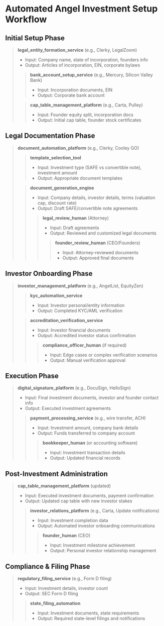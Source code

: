 # Automated Angel Investment Setup Workflow

## Initial Setup Phase

> **legal_entity_formation_service** (e.g., Clerky, LegalZoom)
>
> - Input: Company name, state of incorporation, founders info
> - Output: Articles of incorporation, EIN, corporate bylaws
>
> > **bank_account_setup_service** (e.g., Mercury, Silicon Valley Bank)
> >
> > - Input: Incorporation documents, EIN
> > - Output: Corporate bank account
>
> > **cap_table_management_platform** (e.g., Carta, Pulley)
> >
> > - Input: Founder equity split, incorporation docs
> > - Output: Initial cap table, founder stock certificates

## Legal Documentation Phase

> **document_automation_platform** (e.g., Clerky, Cooley GO)
>
> > **template_selection_tool**
> >
> > - Input: Investment type (SAFE vs convertible note), investment amount
> > - Output: Appropriate document templates
>
> > **document_generation_engine**
> >
> > - Input: Company details, investor details, terms (valuation cap, discount rate)
> > - Output: Draft SAFE/convertible note agreements
> >
> > > **legal_review_human** (Attorney)
> > >
> > > - Input: Draft agreements
> > > - Output: Reviewed and customized legal documents
> > >
> > > > **founder_review_human** (CEO/Founders)
> > > >
> > > > - Input: Attorney-reviewed documents
> > > > - Output: Approved final documents

## Investor Onboarding Phase

> **investor_management_platform** (e.g., AngelList, EquityZen)
>
> > **kyc_automation_service**
> >
> > - Input: Investor personal/entity information
> > - Output: Completed KYC/AML verification
>
> > **accreditation_verification_service**
> >
> > - Input: Investor financial documents
> > - Output: Accredited investor status confirmation
> >
> > > **compliance_officer_human** (if required)
> > >
> > > - Input: Edge cases or complex verification scenarios
> > > - Output: Manual verification approval

## Execution Phase

> **digital_signature_platform** (e.g., DocuSign, HelloSign)
>
> - Input: Final investment documents, investor and founder contact info
> - Output: Executed investment agreements
>
> > **payment_processing_service** (e.g., wire transfer, ACH)
> >
> > - Input: Investment amount, company bank details
> > - Output: Funds transferred to company account
> >
> > > **bookkeeper_human** (or accounting software)
> > >
> > > - Input: Investment transaction details
> > > - Output: Updated financial records

## Post-Investment Administration

> **cap_table_management_platform** (updated)
>
> - Input: Executed investment documents, payment confirmation
> - Output: Updated cap table with new investor stakes
>
> > **investor_relations_platform** (e.g., Carta, Update notifications)
> >
> > - Input: Investment completion data
> > - Output: Automated investor onboarding communications
> >
> > > **founder_human** (CEO)
> > >
> > > - Input: Investment milestone achievement
> > > - Output: Personal investor relationship management

## Compliance & Filing Phase

> **regulatory_filing_service** (e.g., Form D filing)
>
> - Input: Investment details, investor count
> - Output: SEC Form D filing
>
> > **state_filing_automation**
> >
> > - Input: Investment documents, state requirements
> > - Output: Required state-level filings and notifications
